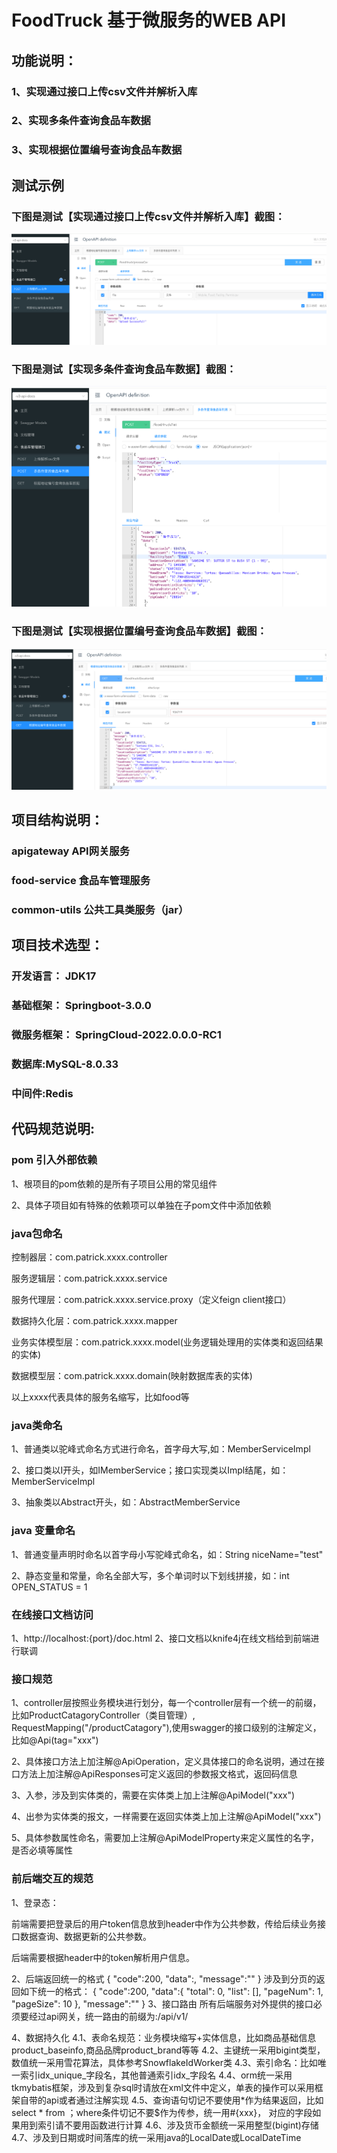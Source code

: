 # FoodTruck 基于微服务的WEB API

## 功能说明：
### 1、实现通过接口上传csv文件并解析入库
### 2、实现多条件查询食品车数据
### 3、实现根据位置编号查询食品车数据

## 测试示例
### 下图是测试【实现通过接口上传csv文件并解析入库】截图：
![img.png](doc/img.png)
### 下图是测试【实现多条件查询食品车数据】截图：
![img_1.png](doc/img_1.png)
### 下图是测试【实现根据位置编号查询食品车数据】截图：
![img_2.png](doc/img_2.png)

## 项目结构说明：

### apigateway	API网关服务

### food-service	食品车管理服务

### common-utils	公共工具类服务（jar）

## 项目技术选型：
### 开发语言： JDK17
### 基础框架：  Springboot-3.0.0
### 微服务框架： SpringCloud-2022.0.0.0-RC1
### 数据库:MySQL-8.0.33
### 中间件:Redis

## 代码规范说明:
### pom 引入外部依赖
1、根项目的pom依赖的是所有子项目公用的常见组件

2、具体子项目如有特殊的依赖项可以单独在子pom文件中添加依赖

### java包命名
控制器层：com.patrick.xxxx.controller

服务逻辑层：com.patrick.xxxx.service

服务代理层：com.patrick.xxxx.service.proxy（定义feign client接口）

数据持久化层：com.patrick.xxxx.mapper

业务实体模型层：com.patrick.xxxx.model(业务逻辑处理用的实体类和返回结果的实体)

数据模型层：com.patrick.xxxx.domain(映射数据库表的实体)

以上xxxx代表具体的服务名缩写，比如food等
### java类命名
1、普通类以驼峰式命名方式进行命名，首字母大写,如：MemberServiceImpl

2、接口类以I开头，如IMemberService；接口实现类以Impl结尾，如：MemberServiceImpl

3、抽象类以Abstract开头，如：AbstractMemberService
### java 变量命名
1、普通变量声明时命名以首字母小写驼峰式命名，如：String niceName="test"

2、静态变量和常量，命名全部大写，多个单词时以下划线拼接，如：int OPEN_STATUS = 1

### 在线接口文档访问
1、http://localhost:{port}/doc.html
2、接口文档以knife4j在线文档给到前端进行联调
### 接口规范
1、controller层按照业务模块进行划分，每一个controller层有一个统一的前缀，比如ProductCatagoryController（类目管理）,
RequestMapping("/productCatagory"),使用swagger的接口级别的注解定义，比如@Api(tag="xxx")

2、具体接口方法上加注解@ApiOperation，定义具体接口的命名说明，通过在接口方法上加注解@ApiResponses可定义返回的参数报文格式，返回码信息

3、入参，涉及到实体类的，需要在实体类上加上注解@ApiModel("xxx")

4、出参为实体类的报文，一样需要在返回实体类上加上注解@ApiModel("xxx")

5、具体参数属性命名，需要加上注解@ApiModelProperty来定义属性的名字，是否必填等属性

### 前后端交互的规范

1、登录态：

前端需要把登录后的用户token信息放到header中作为公共参数，传给后续业务接口数据查询、数据更新的公共参数。

后端需要根据header中的token解析用户信息。

2、后端返回统一的格式
{
    "code":200,
    "data":,
    "message":""
}
涉及到分页的返回如下统一的格式：
{
    "code":200,
    "data":{
        "total": 0,
        "list": [],
        "pageNum": 1,
        "pageSize": 10
    },
    "message":""
}
3、接口路由
所有后端服务对外提供的接口必须要经过api网关，统一路由的前缀为:/api/v1/

4、数据持久化
4.1、表命名规范：业务模块缩写+实体信息，比如商品基础信息product_baseinfo,商品品牌product_brand等等
4.2、主键统一采用bigint类型，数值统一采用雪花算法，具体参考SnowflakeIdWorker类
4.3、索引命名：比如唯一索引idx_unique_字段名，其他普通索引idx_字段名
4.4、orm统一采用tkmybatis框架，涉及到复杂sql时请放在xml文件中定义，单表的操作可以采用框架自带的api或者通过注解实现
4.5、查询语句切记不要使用*作为结果返回，比如select * from ；where条件切记不要$作为传参，统一用#{xxx}， 对应的字段如果用到索引请不要用函数进行计算
4.6、涉及货币金额统一采用整型(bigint)存储
4.7、涉及到日期或时间落库的统一采用java的LocalDate或LocalDateTime




